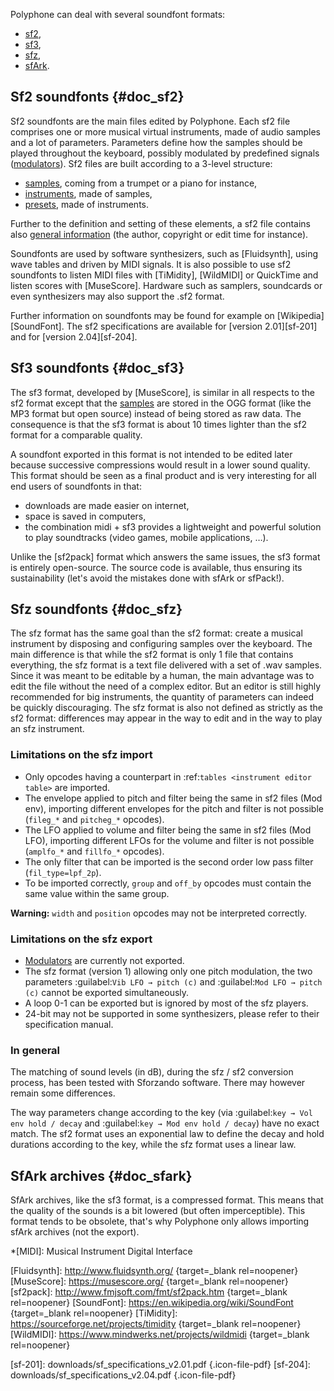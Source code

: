 Polyphone can deal with several soundfont formats:

* [sf2](#doc_sf2),
* [sf3](#doc_sf3),
* [sfz](#doc_sfz),
* [sfArk](#doc_sfark).


## Sf2 soundfonts {#doc_sf2}


Sf2 soundfonts are the main files edited by Polyphone.
Each sf2 file comprises one or more musical virtual instruments, made of audio samples and a lot of parameters.
Parameters define how the samples should be played throughout the keyboard, possibly modulated by predefined signals ([modulators][i-editor-mod]).
Sf2 files are built according to a 3-level structure:

* [samples][s-editor], coming from a trumpet or a piano for instance,
* [instruments][i-editor], made of samples,
* [presets][p-editor], made of instruments.

Further to the definition and setting of these elements, a sf2 file contains also [general information][edit-general] (the author, copyright or edit time for instance).

Soundfonts are used by software synthesizers, such as [Fluidsynth], using wave tables and driven by MIDI signals.
It is also possible to use sf2 soundfonts to listen MIDI files with [TiMidity], [WildMIDI] or QuickTime and listen scores with [MuseScore].
Hardware such as samplers, soundcards or even synthesizers may also support the .sf2 format.

Further information on soundfonts may be found for example on [Wikipedia][SoundFont].
The sf2 specifications are available for [version 2.01][sf-201] and for [version 2.04][sf-204].


## Sf3 soundfonts {#doc_sf3}


The sf3 format, developed by [MuseScore], is similar in all respects to the sf2 format except that the [samples][s-editor] are stored in the OGG format (like the MP3 format but open source) instead of being stored as raw data.
The consequence is that the sf3 format is about 10 times lighter than the sf2 format for a comparable quality.

A soundfont exported in this format is not intended to be edited later because successive compressions would result in a lower sound quality.
This format should be seen as a final product and is very interesting for all end users of soundfonts in that:

* downloads are made easier on internet,
* space is saved in computers,
* the combination midi + sf3 provides a lightweight and powerful solution to play soundtracks (video games, mobile applications, …).

Unlike the [sf2pack] format which answers the same issues, the sf3 format is entirely open-source.
The source code is available, thus ensuring its sustainability (let's avoid the mistakes done with sfArk or sfPack!).


## Sfz soundfonts {#doc_sfz}


The sfz format has the same goal than the sf2 format: create a musical instrument by disposing and configuring samples over the keyboard.
The main difference is that while the sf2 format is only 1 file that contains everything, the sfz format is a text file delivered with a set of .wav samples.
Since it was meant to be editable by a human, the main advantage was to edit the file without the need of a complex editor.
But an editor is still highly recommended for big instruments, the quantity of parameters can indeed be quickly discouraging.
The sfz format is also not defined as strictly as the sf2 format: differences may appear in the way to edit and in the way to play an sfz instrument.


### Limitations on the sfz import


* Only opcodes having a counterpart in :ref:`tables <instrument editor table>` are imported.
* The envelope applied to pitch and filter being the same in sf2 files (Mod env), importing different envelopes for the pitch and filter is not possible (``fileg_*`` and ``pitcheg_*`` opcodes).
* The LFO applied to volume and filter being the same in sf2 files (Mod LFO), importing different LFOs for the volume and filter is not possible (``amplfo_*`` and ``fillfo_*`` opcodes).
* The only filter that can be imported is the second order low pass filter (``fil_type=lpf_2p``).
* To be imported correctly, ``group`` and ``off_by`` opcodes must contain the same value within the same group.

<!-- warning begin -->
**Warning:** ``width`` and ``position`` opcodes may not be interpreted correctly.
<!-- warning end -->


### Limitations on the sfz export


* [Modulators][i-editor-mod] are currently not exported.
* The sfz format (version 1) allowing only one pitch modulation, the two parameters :guilabel:`Vib LFO → pitch (c)` and :guilabel:`Mod LFO → pitch (c)` cannot be exported simultaneously.
* A loop 0-1 can be exported but is ignored by most of the sfz players.
* 24-bit may not be supported in some synthesizers, please refer to their specification manual.


### In general


The matching of sound levels (in dB), during the sfz / sf2 conversion process, has been tested with Sforzando software.
There may however remain some differences.

The way parameters change according to the key (via :guilabel:`key → Vol env hold / decay` and :guilabel:`key → Mod env hold / decay`) have no exact match.
The sf2 format uses an exponential law to define the decay and hold durations according to the key, while the sfz format uses a linear law.


## SfArk archives {#doc_sfark}


SfArk archives, like the sf3 format, is a compressed format.
This means that the quality of the sounds is a bit lowered (but often imperceptible).
This format tends to be obsolete, that's why Polyphone only allows importing sfArk archives (not the export).



*[MIDI]: Musical Instrument Digital Interface


[Fluidsynth]: http://www.fluidsynth.org/                  {target=_blank rel=noopener}
[MuseScore]:  https://musescore.org/                      {target=_blank rel=noopener}
[sf2pack]:    http://www.fmjsoft.com/fmt/sf2pack.htm      {target=_blank rel=noopener}
[SoundFont]:  https://en.wikipedia.org/wiki/SoundFont     {target=_blank rel=noopener}
[TiMidity]:   https://sourceforge.net/projects/timidity   {target=_blank rel=noopener}
[WildMIDI]:   https://www.mindwerks.net/projects/wildmidi {target=_blank rel=noopener}

[edit-general]: manual/soundfont-editor/editing-pages/editing-of-the-general-information.md
[i-editor-mod]: manual/soundfont-editor/editing-pages/instrument-editor.md#doc_modulator
[i-editor]:     manual/soundfont-editor/editing-pages/instrument-editor.md
[p-editor]:     manual/soundfont-editor/editing-pages/preset-editor.md
[s-editor]:     manual/soundfont-editor/editing-pages/sample-editor.md

[sf-201]: downloads/sf_specifications_v2.01.pdf {.icon-file-pdf}
[sf-204]: downloads/sf_specifications_v2.04.pdf {.icon-file-pdf}
